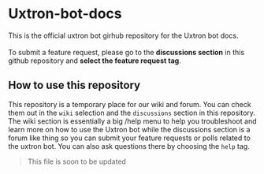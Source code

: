 # Uxtron-bot-docs
This is the official uxtron bot girhub repository for the Uxtron bot docs.<br/> 
<br/> To submit a feature request, please go to the **discussions section** in this github repository and **select the feature request tag**.

## How to use this repository
This repository is a temporary place for our wiki and forum. You can check them out in the `wiki` selection and the `discussions` section in this repository. The wiki section is essentially a big /help menu to help you troubleshoot and learn more on how to use the Uxtron bot while the discussions section is a forum like thing so you can submit your feature requests or polls related to the uxtron bot. You can also ask questions there by choosing the `help` tag.

> This file is soon to be updated<br/> 

